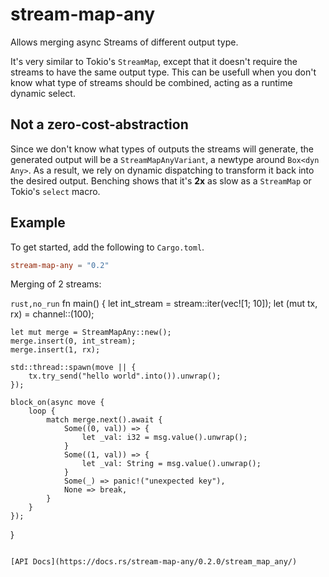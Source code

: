 # stream-map-any

Allows merging async Streams of different output type.

It's very similar to Tokio's `StreamMap`, except that it doesn't require the streams to have the
same output type.
This can be usefull when you don't know what type of streams should be combined, acting as a
runtime dynamic select.

## Not a zero-cost-abstraction
Since we don't know what types of outputs the streams will generate, the generated output will
be a `StreamMapAnyVariant`, a newtype around `Box<dyn Any>`. As a result, we rely on dynamic
dispatching to transform it back into the desired output.
Benching shows that it's __2x__ as slow as a `StreamMap` or Tokio's `select` macro.

## Example

To get started, add the following to `Cargo.toml`.

```toml
stream-map-any = "0.2"
```

Merging of 2 streams:

```rust,no_run```
fn main() {
    let int_stream = stream::iter(vec![1; 10]);
    let (mut tx, rx) = channel::<String>(100);

    let mut merge = StreamMapAny::new();
    merge.insert(0, int_stream);
    merge.insert(1, rx);

    std::thread::spawn(move || {
        tx.try_send("hello world".into()).unwrap();
    });

    block_on(async move {
        loop {
            match merge.next().await {
                Some((0, val)) => {
                    let _val: i32 = msg.value().unwrap();
                }
                Some((1, val)) => {
                    let _val: String = msg.value().unwrap();
                }
                Some(_) => panic!("unexpected key"),
                None => break,
            }
        }
    });
}
```

[API Docs](https://docs.rs/stream-map-any/0.2.0/stream_map_any/)
